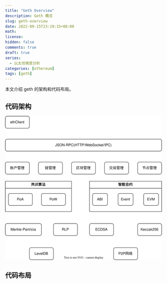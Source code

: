 ```yaml
---
title: "Geth Overview"
description: Geth 概览
slug: geth-overview
date: 2022-09-15T23:19:15+08:00
math:
license:
hidden: false
comments: true
draft: true
series:
  - 以太坊情景分析
categories: [ethereum]
tags: [geth]
---
```


本文介绍 geth 的架构和代码布局。

<!-- more -->
## 代码架构

![Geth 架构](images/architecture.drawio.svg)

## 代码布局
